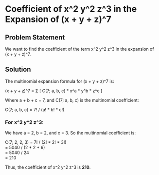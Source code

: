 # Coefficient of x^2 y^2 z^3 in the Expansion of (x + y + z)^7

## Problem Statement

We want to find the coefficient of the term x^2 y^2 z^3 in the expansion of (x + y + z)^7.

## Solution

The multinomial expansion formula for (x + y + z)^7 is:

(x + y + z)^7 = Σ [ C(7; a, b, c) * x^a * y^b * z^c ]

Where a + b + c = 7, and C(7; a, b, c) is the multinomial coefficient:

C(7; a, b, c) = 7! / (a! * b! * c!)

### For x^2 y^2 z^3:

We have a = 2, b = 2, and c = 3. So the multinomial coefficient is:

C(7; 2, 2, 3) = 7! / (2! * 2! * 3!)  
              = 5040 / (2 * 2 * 6)  
              = 5040 / 24  
              = 210

Thus, the coefficient of x^2 y^2 z^3 is **210**.
